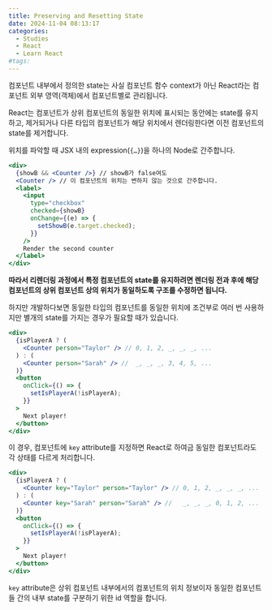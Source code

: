 ```yaml
---
title: Preserving and Resetting State
date: 2024-11-04 08:13:17
categories:
  - Studies
  - React
  - Learn React
#tags:
---
```

컴포넌트 내부에서 정의한 state는 사실 컴포넌트 함수 context가 아닌 React라는 컴포넌트 외부 영역(객체)에서 컴포넌트별로 관리됩니다.

React는 컴포넌트가 상위 컴포넌트의 동일한 위치에 표시되는 동안에는 state를 유지하고, 제거되거나 다른 타입의 컴포넌트가 해당 위치에서 렌더링한다면 이전 컴포넌트의 state를 제거합니다.

위치를 파악할 때 JSX 내의 expression(`{…}`)을 하나의 Node로 간주합니다.

```jsx
<div>
  {showB && <Counter />} // showB가 false여도
  <Counter /> // 이 컴포넌트의 위치는 변하지 않는 것으로 간주합니다.
  <label>
    <input
      type="checkbox"
      checked={showB}
      onChange={(e) => {
        setShowB(e.target.checked);
      }}
    />
    Render the second counter
  </label>
</div>
```

**따라서 리렌더링 과정에서 특정 컴포넌트의 state를 유지하려면 렌더링 전과 후에 해당 컴포넌트의 상위 컴포넌트 상의 위치가 동일하도록 구조를 수정하면 됩니다.**

하지만 개발하다보면 동일한 타입의 컴포넌트를 동일한 위치에 조건부로 여러 번 사용하지만 별개의 state를 가지는 경우가 필요할 때가 있습니다.

```jsx
<div>
  {isPlayerA ? (
    <Counter person="Taylor" /> // 0, 1, 2, _, _, _, ...
  ) : (
    <Counter person="Sarah" /> //  _, _, _, 3, 4, 5, ...
  )}
  <button
    onClick={() => {
      setIsPlayerA(!isPlayerA);
    }}
  >
    Next player!
  </button>
</div>
```

이 경우, 컴포넌트에 `key` attribute를 지정하면 React로 하여금 동일한 컴포넌트라도 각 상태를 다르게 처리합니다.

```jsx
<div>
  {isPlayerA ? (
    <Counter key="Taylor" person="Taylor" /> // 0, 1, 2, _, _, _, ...
  ) : (
    <Counter key="Sarah" person="Sarah" /> //   _, _, _, 0, 1, 2, ...
  )}
  <button
    onClick={() => {
      setIsPlayerA(!isPlayerA);
    }}
  >
    Next player!
  </button>
</div>
```

`key` attribute은 상위 컴포넌트 내부에서의 컴포넌트의 위치 정보이자 동일한 컴포넌트들 간의 내부 state를 구분하기 위한 id 역할을 합니다.
